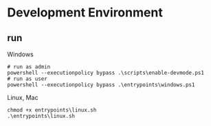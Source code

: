 # Development Environment

## run

Windows
```pwsh
# run as admin
powershell --executionpolicy bypass .\scripts\enable-devmode.ps1
# run as user
powershell --executionpolicy bypass .\entrypoints\windows.ps1
```
Linux, Mac
```shell
chmod +x entrypoints\linux.sh
.\entrypoints\linux.sh
```
